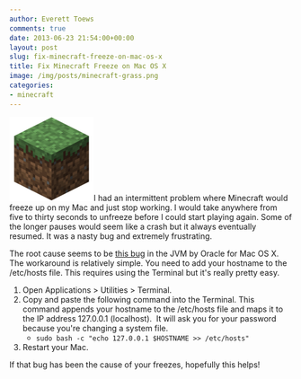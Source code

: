```yaml
---
author: Everett Toews
comments: true
date: 2013-06-23 21:54:00+00:00
layout: post
slug: fix-minecraft-freeze-on-mac-os-x
title: Fix Minecraft Freeze on Mac OS X
image: /img/posts/minecraft-grass.png
categories:
- minecraft
---
```


<img class="img-right" src="/img/posts/minecraft-grass.png"/>I had an intermittent problem where Minecraft would freeze up on my Mac and just stop working. I would take anywhere from five to thirty seconds to unfreeze before I could start playing again. Some of the longer pauses would seem like a crash but it always eventually resumed. It was a nasty bug and extremely frustrating.

<!--more-->

The root cause seems to be [this bug](http://bugs.sun.com/bugdatabase/view_bug.do?bug_id=7180557) in the JVM by Oracle for Mac OS X. The workaround is relatively simple. You need to add your hostname to the /etc/hosts file. This requires using the Terminal but it's really pretty easy.

1. Open Applications > Utilities > Terminal.
2. Copy and paste the following command into the Terminal. This command appends your hostname to the /etc/hosts file and maps it to the IP address 127.0.0.1 (localhost).  It will ask you for your password because you're changing a system file.
    * `sudo bash -c "echo 127.0.0.1 $HOSTNAME >> /etc/hosts"`
3. Restart your Mac.

If that bug has been the cause of your freezes, hopefully this helps!
